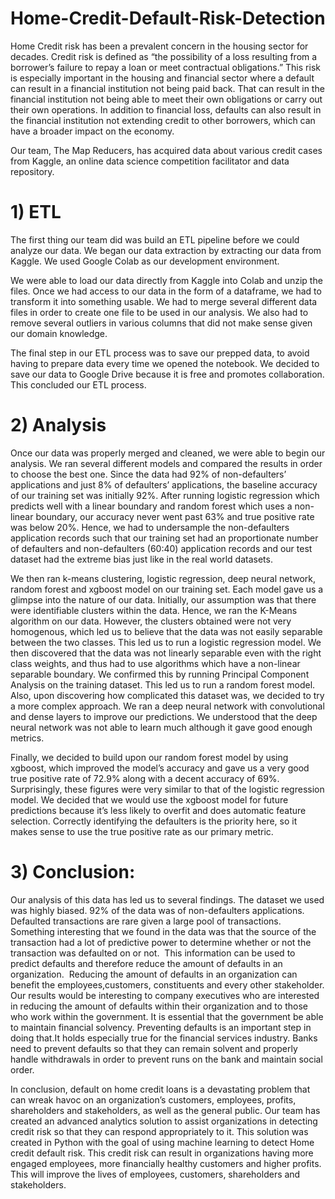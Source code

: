 # Home-Credit-Default-Risk-Detection
Home Credit risk has been a prevalent concern in the housing sector for decades. Credit risk is defined as “the possibility of a loss resulting from a borrower’s failure to repay a loan or meet contractual obligations.” This risk is especially important in the housing and financial sector where a default can result in a financial institution not being paid back. That can result in the financial institution not being able to meet their own obligations or carry out their own operations. In addition to financial loss, defaults can also result in the financial institution not extending credit to other borrowers, which can have a broader impact on the economy.

Our team, The Map Reducers, has acquired data about various credit cases from Kaggle, an online data science competition facilitator and data repository. 

# 1) ETL 
The first thing our team did was build an ETL pipeline before we could analyze our data. We began our data extraction by extracting our data from Kaggle. We used Google Colab as our development environment. 

We were able to load our data directly from Kaggle into Colab and unzip the files. Once we had access to our data in the form of a dataframe, we had to transform it into something usable. We had to merge several different data files in order to create one file to be used in our analysis. We also had to remove several outliers in various columns that did not make sense given our domain knowledge. 

The final step in our ETL process was to save our prepped data, to avoid having to prepare data every time we opened the notebook. We decided to save our data to Google Drive because it is free and promotes collaboration. This concluded our ETL process.   

# 2) Analysis
Once our data was properly merged and cleaned, we were able to begin our analysis. We ran several different models and compared the results in order to choose the best one. Since the data had 92% of non-defaulters’ applications and just 8% of defaulters’ applications, the baseline accuracy of our training set was initially 92%. After running logistic regression which predicts well with a linear boundary and random forest which uses a non-linear boundary, our accuracy never went past 63% and true positive rate was below 20%. Hence, we had to undersample the non-defaulters application records such that our training set had an proportionate number of defaulters and non-defaulters (60:40) application records and our test dataset had the extreme bias just like in the real world datasets. 

We then ran k-means clustering, logistic regression, deep neural network, random forest and xgboost model on our training set. Each model gave us a glimpse into the nature of our data. Initially, our assumption was that there were identifiable clusters within the data. Hence, we ran the K-Means algorithm on our data. However, the clusters obtained were not very homogenous, which led us to believe that the data was not easily separable between the two classes. This led us to run a logistic regression model. We then discovered that the data was not linearly separable even with the right class weights, and thus had to use algorithms which have a non-linear separable boundary. We confirmed this by running Principal Component Analysis on the training dataset. This led us to run a random forest model. Also, upon discovering how complicated this dataset was, we decided to try a more complex approach. We ran a deep neural network with convolutional and dense layers to improve our predictions. We understood that the deep neural network was not able to learn much although it gave good enough metrics. 

Finally, we decided to build upon our random forest model by using xgboost, which improved the model’s accuracy and gave us a very good true positive rate of 72.9% along with a decent accuracy of 69%. Surprisingly, these figures were very similar to that of the logistic regression model. We decided that we would use the xgboost model for future predictions because it’s less likely to overfit and does automatic feature selection. Correctly identifying the defaulters is the priority here, so it makes sense to use the true positive rate as our primary metric. 

# 3) Conclusion: 
Our analysis of this data has led us to several findings. 
The dataset we used was highly biased. 92% of the data was of non-defaulters applications. Defaulted transactions are rare given a large pool of transactions. Something interesting that we found in the data was that the source of the transaction had a lot of predictive power to determine whether or not the transaction was defaulted on or not.  This information can be used to predict defaults and therefore reduce the amount of defaults in an organization. 
Reducing the amount of defaults in an organization can benefit the employees,customers, constituents and every other stakeholder. Our results would be interesting to company executives who are interested in reducing the amount of defaults within their organization and to those who work within the government. It is essential that the government be able to maintain financial solvency. Preventing defaults is an important step in doing that.It holds especially true for the financial services industry. Banks need to prevent defaults so that they can remain solvent and properly handle withdrawals in order to prevent runs on the bank and maintain social order. 

In conclusion, default on home credit loans is a devastating problem that can wreak havoc on an organization’s customers, employees, profits, shareholders and stakeholders, as well as the general public. Our team has created an advanced analytics solution to assist organizations in detecting credit risk so that they can respond appropriately to it. This solution was created in Python with the goal of using machine learning to detect Home credit default risk. This credit risk can result in organizations having more engaged employees, more financially healthy customers and higher profits. This will improve the lives of employees, customers, shareholders and stakeholders.
